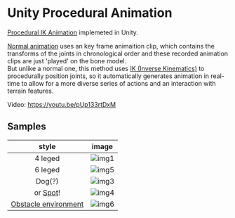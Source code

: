 # Unity Procedural Animation

[Procedural IK Animation](https://en.wikipedia.org/wiki/Procedural_animation) implemeted in Unity.

[Normal animation](https://en.wikipedia.org/wiki/Skeletal_animation) uses an key frame animaition clip, which contains the transforms of the joints in chronological order and these recorded animation clips are just 'played' on the bone model.  
But unlike a normal one, this method uses [IK (Inverse Kinematics)](https://en.wikipedia.org/wiki/Inverse_kinematics) to procedurally position joints, so it automatically generates animation in real-time to allow for a more diverse series of actions and an interaction with terrain features.


Video: https://youtu.be/pUp133rtDxM  

## Samples
|style|image|
|:--:|:--:|
|4 leged  | ![img1](.github/img1.gif)|
|6 leged  | ![img5](.github/img5.gif)|
|Dog(?)  | ![img3](.github/img3.gif)|
|or [Spot](https://en.wikipedia.org/wiki/Boston_Dynamics#Spot)! | ![img4](.github/img4.gif)|
|[Obstacle environment](https://youtu.be/a3W1PT26aXU)| ![img6](.github/img6.gif)|
